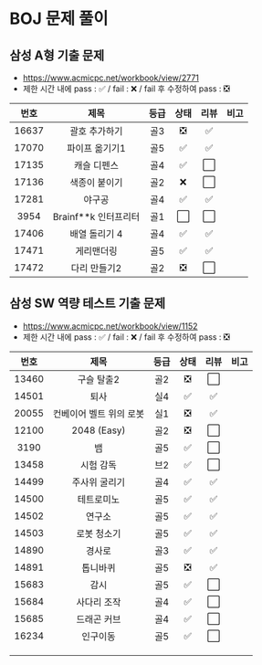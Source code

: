 # BOJ 문제 풀이

## 삼성 A형 기출 문제

- https://www.acmicpc.net/workbook/view/2771
- 제한 시간 내에 pass : ✅ / fail : ❌ / fail 후 수정하여 pass : ❎

| 번호  |         제목         | 등급 | 상태 | 리뷰 | 비고 |
| :---: | :------------------: | :--: | :--: | :--: | :--: |
| 16637 |    괄호 추가하기     | 골3  |  ❎   |  ✅   |      |
| 17070 |    파이프 옮기기1    | 골5  |  ✅   |  ✅   |      |
| 17135 |     캐슬 디펜스      | 골4  |  ✅   |  ⬜   |      |
| 17136 |    색종이 붙이기     | 골2  |  ❌   |  ⬜   |      |
| 17281 |        야구공        | 골4  |  ✅   |  ✅   |      |
| 3954  | Brainf**k 인터프리터 | 골1  |  ⬜   |  ⬜   |      |
| 17406 |    배열 돌리기 4     | 골4  |  ✅   |  ✅   |      |
| 17471 |      게리맨더링      | 골5  |  ✅   |  ✅   |      |
| 17472 |     다리 만들기2     | 골2  |  ❎   |  ⬜   |      |





## 삼성 SW 역량 테스트 기출 문제

- https://www.acmicpc.net/workbook/view/1152
- 제한 시간 내에 pass : ✅ / fail : ❌ / fail 후 수정하여 pass : ❎

| 번호  |          제목           | 등급 | 상태 | 리뷰 | 비고 |
| :---: | :---------------------: | :--: | :--: | :--: | :--: |
| 13460 |       구슬 탈출2        | 골2  |  ❎   |  ⬜   |      |
| 14501 |          퇴사           | 실4  |  ✅   |  ✅   |      |
| 20055 | 컨베이어 벨트 위의 로봇 | 실1  |  ❎   |  ✅   |      |
| 12100 |       2048 (Easy)       | 골2  |  ❎   |  ⬜   |      |
| 3190  |           뱀            | 골5  |  ✅   |  ⬜   |      |
| 13458 |        시험 감독        | 브2  |  ✅   |  ⬜   |      |
| 14499 |      주사위 굴리기      | 골4  |  ✅   |  ✅   |      |
| 14500 |       테트로미노        | 골5  |  ✅   |  ✅   |      |
| 14502 |         연구소          | 골5  |  ✅   |  ✅   |      |
| 14503 |       로봇 청소기       | 골5  |  ✅   |  ✅   |      |
| 14890 |         경사로          | 골3  |  ✅   |  ✅   |      |
| 14891 |        톱니바퀴         | 골5  |  ❎   |  ✅   |      |
| 15683 |          감시           | 골5  |  ✅   |  ⬜   |      |
| 15684 |       사다리 조작       | 골4  |  ✅   |  ⬜   |      |
| 15685 |       드래곤 커브       | 골4  |  ✅   |  ⬜   |      |
| 16234 |        인구이동         | 골5  |  ✅   |  ⬜   |      |
|       |                         |      |      |      |      |
|       |                         |      |      |      |      |
|       |                         |      |      |      |      |

